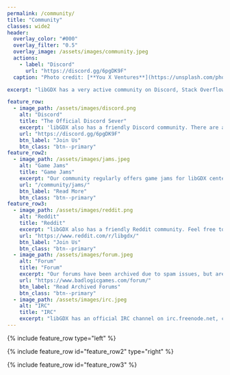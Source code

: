 ```yaml
---
permalink: /community/
title: "Community"
classes: wide2
header:
  overlay_color: "#000"
  overlay_filter: "0.5"
  overlay_image: /assets/images/community.jpeg
  actions:
    - label: "Discord"
      url: "https://discord.gg/6pgDK9F"
  caption: "Photo credit: [**You X Ventures**](https://unsplash.com/photos/Oalh2MojUuk)"

excerpt: "libGDX has a very active community on Discord, Stack Overflow and Reddit. If you want to join us, the best place to start is our official Discord server."

feature_row:
  - image_path: /assets/images/discord.png
    alt: "Discord"
    title: "The Official Discord Sever"
    excerpt: 'libGDX also has a friendly Discord community. There are a number of channels, including but not limited to: screenshot sharing, question & answers, and kotlin discussions.'
    url: "https://discord.gg/6pgDK9F"
    btn_label: "Join Us"
    btn_class: "btn--primary"
feature_row2:
  - image_path: /assets/images/jams.jpeg
    alt: "Game Jams"
    title: "Game Jams"
    excerpt: "Our community regularly offers game jams for libGDX centered around different themes. These are an ideal oppurtunity to get to know both libGDX and our community."
    url: "/community/jams/"
    btn_label: "Read More"
    btn_class: "btn--primary"
feature_row3:
  - image_path: /assets/images/reddit.png
    alt: "Reddit"
    title: "Reddit"
    excerpt: "libGDX also has a friendly Reddit community. Feel free to join us."
    url: "https://www.reddit.com/r/libgdx/"
    btn_label: "Join Us"
    btn_class: "btn--primary"
  - image_path: /assets/images/forum.jpeg
    alt: "Forum"
    title: "Forum"
    excerpt: "Our forums have been archived due to spam issues, but are still used as reference."
    url: "https://www.badlogicgames.com/forum/"
    btn_label: "Read Archived Forums"
    btn_class: "btn--primary"
  - image_path: /assets/images/irc.jpeg
    alt: "IRC"
    title: "IRC"
    excerpt: "libGDX has an official IRC channel on irc.freenode.net, channel #libgdx."
---
```


{% include feature_row type="left" %}

{% include feature_row id="feature_row2" type="right" %}

{% include feature_row id="feature_row3" %}

